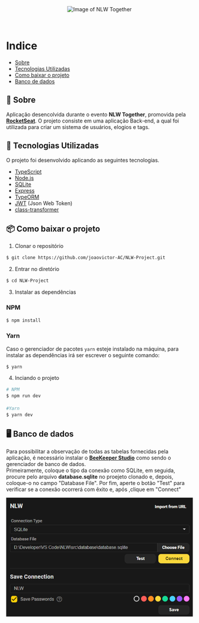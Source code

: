 <div align="center">
    <img src="https://i.imgur.com/SbhNaFr.png" alt="Image  of NLW Together">
</div>
<br>
<br>

# Indice
- [Sobre](#-sobre)
- [Tecnologias Utilizadas](#-tecnologias-utilizadas)
- [Como baixar o projeto](#-comoaixar-o-projeto)
- [Banco de dados](#-banco-de-dados)

## 📣 Sobre
Aplicação desencolvida durante o evento **NLW Together**, promovida pela **[RocketSeat](https://rocketseat.com.br/)**. O projeto consiste em uma aplicação Back-end, a qual foi utilizada para criar um sistema de usuários, elogios e tags.


## 🔧 Tecnologias Utilizadas

O projeto foi desenvolvido aplicando as seguintes tecnologias.

- [TypeScript](https://www.typescriptlang.org/)
- [Node.js](https://nodejs.org/en/)
- [SQLite](https://www.sqlite.org/docs.html)
- [Express](https://expressjs.com/)
- [TypeORM](https://typeorm.io/#/)
- [JWT](https://jwt.io/) (Json Web Token)
- [class-transformer](https://github.com/typestack/class-transformer)

## 📦 Como baixar o projeto

1.  Clonar o repositório
```bash
$ git clone https://github.com/joaovictor-AC/NLW-Project.git
``` 
2. Entrar no diretório
```bash
$ cd NLW-Project
```
3. Instalar as dependências
### **NPM**
```bash
$ npm install
``` 
### **Yarn**

Caso o gerenciador de pacotes `yarn` esteje instalado na máquina, para instalar as dependências irá ser escrever o seguinte comando:

```bash
$ yarn
```
4. Inciando o projeto

```bash
# NPM
$ npm run dev

#Yarn
$ yarn dev
```

## 🖥 Banco de dados

Para possibilitar a observação de todas as tabelas fornecidas pela aplicação, é necessário instalar o **[BeeKeeper Studio](https://www.beekeeperstudio.io/)** como sendo o gerenciador de banco de dados.<br>
Primeiramente, coloque o tipo da conexão como SQLite, em seguida, procure pelo arquivo **database.sqlite** no proejeto clonado e, depois, coloque-o no campo "Database File". Por fim, aperte o botão "Test" para verificar se a conexão ocorrerá com êxito e, após ,clique em "Connect"

![Image Beekeeper](/assests/beekeeper.png)